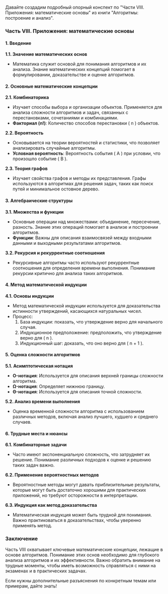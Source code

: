 Давайте создадим подробный опорный конспект по "Части VIII. Приложения: математические основы" из книги "Алгоритмы: построение и анализ".

### Часть VIII. Приложения: математические основы

#### 1. Введение

**1.1. Значение математических основ**
- Математика служит основой для понимания алгоритмов и их анализа. Знание математических концепций помогает в формулировании, доказательстве и оценке алгоритмов.

#### 2. Основные математические концепции

**2.1. Комбинаторика**
- Изучает способы выбора и организации объектов. Применяется для анализа сложности алгоритмов и задач, связанных с перестановками, сочетаниями и комбинациями.
- **Факториал (n!)**: Количество способов перестановки \( n \) объектов.
  
**2.2. Вероятность**
- Основывается на теории вероятностей и статистики, что позволяет анализировать случайные алгоритмы.
- **Условная вероятность**: Вероятность события \( A \) при условии, что произошло событие \( B \).

**2.3. Теория графов**
- Изучает свойства графов и методы их представления. Графы используются в алгоритмах для решения задач, таких как поиск путей и минимальное остовное дерево.

#### 3. Алгебраические структуры

**3.1. Множества и функции**
- Основные операции над множествами: объединение, пересечение, разность. Знание этих операций помогает в анализе и построении алгоритмов.
- **Функции**: Важны для описания взаимосвязей между входными данными и выходными результатами алгоритмов.

**3.2. Рекурсия и рекуррентные соотношения**
- Рекурсивные алгоритмы часто используют рекуррентные соотношения для определения времени выполнения. Понимание рекурсии критично для анализа таких алгоритмов.

#### 4. Метод математической индукции

**4.1. Основы индукции**
- Метод математической индукции используется для доказательства истинности утверждений, касающихся натуральных чисел.
- Процесс: 
  1. База индукции: показать, что утверждение верно для начального случая.
  2. Индукционное предположение: предположить, что утверждение верно для \( n \).
  3. Индукционный шаг: доказать, что оно верно для \( n + 1 \).

#### 5. Оценка сложности алгоритмов

**5.1. Асимптотическая нотация**
- **O-нотация**: Используется для описания верхней границы сложности алгоритма.
- **Ω-нотация**: Определяет нижнюю границу.
- **Θ-нотация**: Используется для описания точной сложности.

**5.2. Анализ времени выполнения**
- Оценка временной сложности алгоритма с использованием различных методов, включая анализ лучшего, худшего и среднего случаев.

#### 6. Трудные места и нюансы

**6.1. Комбинаторные задачи**
- Часто имеют экспоненциальную сложность, что затрудняет их решение. Понимание различных подходов к оценке и решению таких задач важно.

**6.2. Применение вероятностных методов**
- Вероятностные методы могут давать приблизительные результаты, которые могут быть достаточно хорошими для практических приложений, но требуют осторожности в интерпретации.

**6.3. Индукция как метод доказательства**
- Математическая индукция может быть трудной для понимания. Важно практиковаться в доказательствах, чтобы уверенно применять метод.

### Заключение
Часть VIII охватывает ключевые математические концепции, лежащие в основе алгоритмов. Понимание этих основ необходимо для глубокого анализа алгоритмов и их эффективности. Важно обратить внимание на трудные моменты, чтобы иметь возможность справляться с ними на экзаменах и в практических задачах.

Если нужны дополнительные разъяснения по конкретным темам или примерам, дайте знать!
